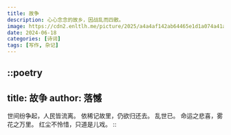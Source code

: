 ```yaml
---
title: 故争
description: 心心念念的故乡，因战乱而四散。
image: https://cdn2.enltlh.me/picture/2025/a4a4af142ab64465e1d1a074a41aadac.avif
date: 2024-06-18
categories: [诗词]
tags: [写作, 杂记]
---
```


::poetry
---
title: 故争
author: 落憾
---
世间纷争起，人民皆流离。
依稀记故里，仍欲归还去。
乱世已。
命运之悲喜，雾花之万里。
红尘不怜惜，只道是儿戏。
::
